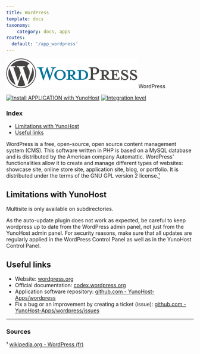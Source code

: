 ```yaml
---
title: WordPress
template: docs
taxonomy:
    category: docs, apps
routes:
  default: '/app_wordpress'
---
```


<img src="/images/wordpress_logo.svg" height="80px" alt="WordPress's logo"> WordPress

[![Install APPLICATION with YunoHost](https://install-app.yunohost.org/install-with-yunohost.png)](https://install-app.yunohost.org/?app=wordpress) [![Integration level](https://dash.yunohost.org/integration/wordpress.svg)](https://dash.yunohost.org/appci/app/wordpress)

### Index

- [Limitations with YunoHost](#limitations-with-yunohost)
- [Useful links](#useful-links)

WordPress is a free, open-source, open source content management system (CMS). This software written in PHP is based on a MySQL database and is distributed by the American company Automattic. WordPress' functionalities allow it to create and manage different types of websites: showcase site, online store site, application site, blog, or portfolio. It is distributed under the terms of the GNU GPL version 2 license.[¹](#sources)

## Limitations with YunoHost

Multisite is only available on subdirectories.

As the auto-update plugin does not work as expected, be careful to keep wordpress up to date from the WordPress admin panel, not just from the YunoHost admin panel. For security reasons, make sure that all updates are regularly applied in the WordPress Control Panel as well as in the YunoHost Control Panel.

## Useful links

+ Website: [wordpress.org](https://wordpress.org/)
+ Official documentation: [codex.wordpress.org](https://codex.wordpress.org/)
+ Application software repository: [github.com - YunoHost-Apps/wordpress](https://github.com/YunoHost-Apps/wordpress_ynh)
+ Fix a bug or an improvement by creating a ticket (issue): [github.com -YunoHost-Apps/wordpress/issues](https://github.com/YunoHost-Apps/wordpress_ynh/issues)

-----------

### Sources

¹ [wikipedia.org - WordPress (fr)](https://fr.wikipedia.org/wiki/WordPress)
